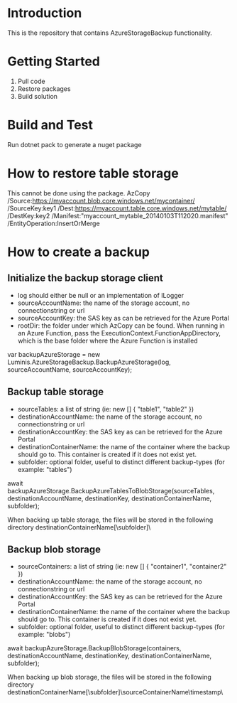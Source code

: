 # Introduction 
This is the repository that contains AzureStorageBackup functionality.

# Getting Started
1. Pull code
2. Restore packages
3. Build solution

# Build and Test
Run dotnet pack to generate a nuget package

# How to restore table storage
This cannot be done using the package. 
    AzCopy /Source:https://myaccount.blob.core.windows.net/mycontainer/
            /SourceKey:key1
            /Dest:https://myaccount.table.core.windows.net/mytable/ 
            /DestKey:key2 
            /Manifest:"myaccount_mytable_20140103T112020.manifest"
            /EntityOperation:InsertOrMerge

# How to create a backup

## Initialize the backup storage client
* log should either be null or an implementation of ILogger
* sourceAccountName: the name of the storage account, no connectionstring or url
* sourceAccountKey: the SAS key as can be retrieved for the Azure Portal
* rootDir: the folder under which AzCopy can be found. When running in an Azure Function, pass the ExecutionContext.FunctionAppDirectory, which is the base folder where the Azure Function is installed

var backupAzureStorage = new Luminis.AzureStorageBackup.BackupAzureStorage(log, sourceAccountName, sourceAccountKey);

## Backup table storage
* sourceTables: a list of string (ie: new [] { "table1", "table2" })
* destinationAccountName: the name of the storage account, no connectionstring or url
* destinationAccountKey: the SAS key as can be retrieved for the Azure Portal
* destinationContainerName: the name of the container where the backup should go to. This container is created if it does not exist yet.
* subfolder: optional folder, useful to distinct different backup-types (for example: "tables")

await backupAzureStorage.BackupAzureTablesToBlobStorage(sourceTables, destinationAccountName, destinationKey, destinationContainerName, subfolder);

When backing up table storage, the files will be stored in the following directory
destinationContainerName[\subfolder]\

## Backup blob storage
* sourceContainers: a list of string (ie: new [] { "container1", "container2" })
* destinationAccountName: the name of the storage account, no connectionstring or url
* destinationAccountKey: the SAS key as can be retrieved for the Azure Portal
* destinationContainerName: the name of the container where the backup should go to. This container is created if it does not exist yet.
* subfolder: optional folder, useful to distinct different backup-types (for example: "blobs")

await backupAzureStorage.BackupBlobStorage(containers, destinationAccountName, destinationKey, destinationContainerName, subfolder);

When backing up blob storage, the files will be stored in the following directory
destinationContainerName[\subfolder]\sourceContainerName\timestamp\
